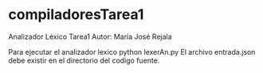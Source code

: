 # compiladoresTarea1
Analizador Léxico Tarea1
Autor: María José Rejala

Para ejecutar el analizador lexico
python lexerAn.py
El archivo entrada.json debe existir en el directorio del codigo fuente.
